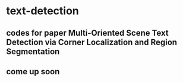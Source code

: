 # text-detection
## codes for paper Multi-Oriented Scene Text Detection via Corner Localization and Region Segmentation
## come up soon